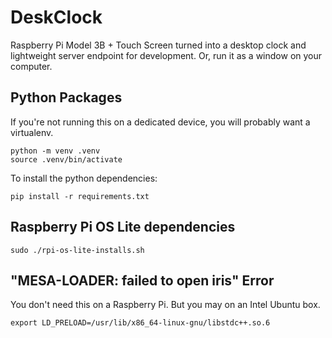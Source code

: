 # DeskClock

Raspberry Pi Model 3B + Touch Screen turned into a desktop clock and
lightweight server endpoint for development. Or, run it as a window
on your computer.

## Python Packages

If you're not running this on a dedicated device, you will probably want a
virtualenv.

```shell
python -m venv .venv
source .venv/bin/activate
```
To install the python dependencies:

```shell
pip install -r requirements.txt
```

## Raspberry Pi OS Lite dependencies

```shell
sudo ./rpi-os-lite-installs.sh
```

## "MESA-LOADER: failed to open iris" Error

You don't need this on a Raspberry Pi. But you may on an Intel
Ubuntu box.

```shell
export LD_PRELOAD=/usr/lib/x86_64-linux-gnu/libstdc++.so.6
```